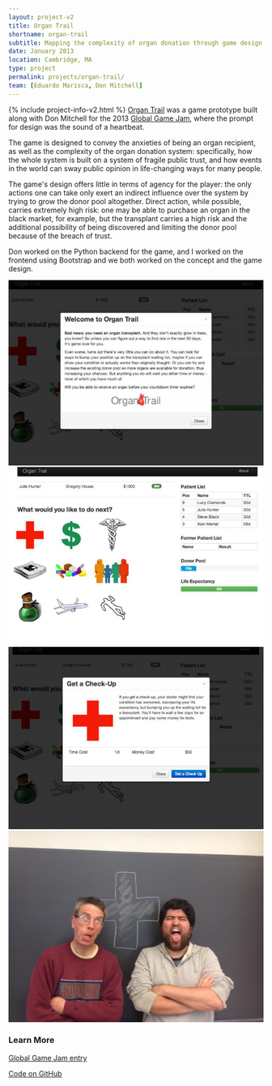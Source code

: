 ```yaml
---
layout: project-v2
title: Organ Trail
shortname: organ-trail
subtitle: Mapping the complexity of organ donation through game design
date: January 2013
location: Cambridge, MA
type: project
permalink: projects/organ-trail/
team: [Eduardo Marisca, Don Mitchell]
---
```

{% include project-info-v2.html %}
<a href="http://2013.globalgamejam.org/2013/organ-trail">Organ Trail</a> was a game prototype built along with Don Mitchell for the 2013 <a href="http://globalgamejam.org/">Global Game Jam</a>, where the prompt for design was the sound of a heartbeat.

The game is designed to convey the anxieties of being an organ recipient, as well as the complexity of the organ donation system: specifically, how the whole system is built on a system of fragile public trust, and how events in the world can sway public opinion in life-changing ways for many people.

The game's design offers little in terms of agency for the player: the only actions one can take only exert an indirect influence over the system by trying to grow the donor pool altogether. Direct action, while possible, carries extremely high risk: one may be able to purchase an organ in the black market, for example, but the transplant carries a high risk and the additional possibility of being discovered and limiting the donor pool because of the breach of trust.

Don worked on the Python backend for the game, and I worked on the frontend using Bootstrap and we both worked on the concept and the game design.

<div class="row project-photos">
	<div class="project-photos_block col-lg-6 col-md-4 col-sm-6 col-xs-12">
		<img src="/files/img/organtrail-1.jpg" class="project-photos_picture">
	</div>
	<div class="project-photos_block col-lg-6 col-md-4 col-sm-6 col-xs-12">
		<img src="/files/img/organtrail-2.jpg" class="project-photos_picture">
	</div>
	<div class="project-photos_block col-lg-6 col-md-4 col-sm-6 col-xs-12">
		<img src="/files/img/organtrail-3.jpg" class="project-photos_picture">
	</div>
	<div class="project-photos_block col-lg-6 col-md-4 col-sm-6 col-xs-12">
		<img src="/files/img/organtrail-4.jpg" class="project-photos_picture">
	</div>
</div>

<h3>Learn More</h3>

<div class="row page-blocks project-resources">
	<div class="col-md-3 col-sm-4 col-xs-6">
		<div class="project-resources_block">
			<a href="http://2013.globalgamejam.org/2013/organ-trail">
				<p class="project-resources_icon"><span class="glyphicon glyphicon-link" aria-hidden="true"></span></p>
				<p>Global Game Jam entry</p>
			</a>
		</div>
	</div>
	<div class="col-md-3 col-sm-4 col-xs-6">
		<div class="project-resources_block">
			<a href="https://github.com/dmitchell/organtrail">
				<p class="project-resources_icon"><span class="glyphicon glyphicon-link" aria-hidden="true"></span></p>
				<p>Code on GitHub</p>
			</a>
		</div>
	</div>
</div>


